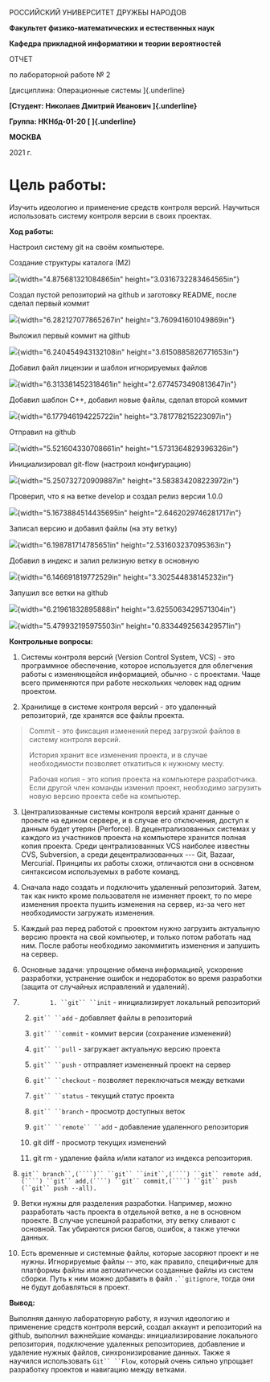 РОССИЙСКИЙ УНИВЕРСИТЕТ ДРУЖБЫ НАРОДОВ

**Факультет физико-математических и естественных наук**

**Кафедра прикладной информатики и теории вероятностей**

ОТЧЕТ

по лабораторной работе № 2

[дисциплина: Операционные системы ]{.underline}

**[Студент: Николаев Дмитрий Иванович ]{.underline}**

**Группа: НКНбд-01-20 [ ]{.underline}**

**МОСКВА**

2021 г.

Цель работы:
============

Изучить идеологию и применение средств контроля версий. Научиться
использовать систему контроля версии в своих проектах.

**Ход работы:**

Настроил систему git на своём компьютере.

Создание структуры каталога (М2)

![](media/image1.png){width="4.875681321084865in"
height="3.0316732283464565in"}

Создал пустой репозиторий на github и заготовку README, после сделал
первый коммит

![](media/image2.png){width="6.282127077865267in"
height="3.760941601049869in"}

Выложил первый коммит на github

![](media/image3.png){width="6.240454943132108in"
height="3.6150885826771653in"}

Добавил файл лицензии и шаблон игнорируемых файлов

![](media/image4.png){width="6.313381452318461in"
height="2.6774573490813647in"}

Добавил шаблон C++, добавил новые файлы, сделал второй коммит

![](media/image5.png){width="6.177946194225722in"
height="3.781778215223097in"}

Отправил на github

![](media/image6.png){width="5.521604330708661in"
height="1.5731364829396326in"}

Инициализировал git-flow (настроил конфигурацию)

![](media/image7.png){width="5.250732720909887in"
height="3.583834208223972in"}

Проверил, что я на ветке develop и создал релиз версии 1.0.0

![](media/image8.png){width="5.1673884514435695in"
height="2.6462029746281717in"}

Записал версию и добавил файлы (на эту ветку)

![](media/image9.png){width="6.198781714785651in"
height="2.531603237095363in"}

Добавил в индекс и залил релизную ветку в основную

![](media/image10.png){width="6.146691819772529in"
height="3.302544838145232in"}

Запушил все ветки на github

![](media/image11.png){width="6.21961832895888in"
height="3.6255063429571304in"}

![](media/image12.png){width="5.479932195975503in"
height="0.8334492563429571in"}

**Контрольные вопросы:**

1.  Системы контроля версий (Version Control System, VCS) - это
    программное обеспечение, которое используется для облегчения работы
    с изменяющейся информацией, обычно - с проектами. Чаще всего
    применяются при работе нескольких человек над одним проектом.

2.  Хранилище в системе контроля версий - это удаленный репозиторий, где
    хранятся все файлы проекта.

> Commit - это фиксация изменений перед загрузкой файлов в систему
> контроля версий.
>
> История хранит все изменения проекта, и в случае необходимости
> позволяет откатиться к нужному месту.
>
> Рабочая копия - это копия проекта на компьютере разработчика. Если
> другой член команды изменил проект, необходимо загрузить новую версию
> проекта себе на компьютер.

3.  Централизованные системы контроля версий хранят данные о проекте на
    едином сервере, и в случае его отключения, доступ к данным будет
    утерян (Perforce). В децентрализованных системах у каждого из
    участников проекта на компьютере хранится полная копия проекта.
    Среди централизованных VCS наиболее известны CVS, Subversion, а
    среди децентрализованных --- Git, Bazaar, Mercurial. Принципы их
    работы схожи, отличаются они в основном синтаксисом используемых в
    работе команд.

4.  Сначала надо создать и подключить удаленный репозиторий. Затем, так
    как никто кроме пользователя не изменяет проект, то по мере
    изменения проекта пушить изменения на сервер, из-за чего нет
    необходимости загружать изменения.

5.  Каждый раз перед работой с проектом нужно загрузить актуальную
    версию проекта на свой компьютер, и только потом работать над ним.
    После работы необходимо закоммитить изменения и запушить на сервер.

6.  Основные задачи: упрощение обмена информацией, ускорение разработки,
    устранение ошибок и недоработок во время разработки (защита от
    случайных исправлений и удалений).

7.  `        1. ``git`` ``init` - инициализирует локальный репозиторий

    2.  `git`` ``add` - добавляет файлы в репозиторий

    3.  `git`` ``commit` - коммит версии (сохранение изменений)

    4.  `git`` ``pull` - загружает актуальную версию проекта

    5.  `git`` ``push` - отправляет измененный проект на сервер

    6.  `git`` ``checkout` - позволяет переключаться между ветками

    7.  `git`` ``status` - текущий статус проекта

    8.  `git`` ``branch` - просмотр доступных веток

    9.  `git`` ``remote`` ``add` - добавление удаленного репозитория

    10. git diff - просмотр текущих изменений

    11. git rm - удаление файла и/или каталог из индекса репозитория.

8.  `git`` branch``,(````)`` ``git`` ``init``,(````) ``git`` remote add,(````) ``git`` add,(````) ``git`` commit,(````) ``git`` push (``git`` push --all).`

9.  Ветки нужны для разделения разработки. Например, можно разработать
    часть проекта в отдельной ветке, а не в основном проекте. В случае
    успешной разработки, эту ветку сливают с основной. Так убираются
    риски багов, ошибок, а также утечки данных.

10. Есть временные и системные файлы, которые засоряют проект и не
    нужны. Игнорируемые файлы -- это, как правило, специфичные для
    платформы файлы или автоматически созданные файлы из систем сборки.
    Путь к ним можно добавить в файл `.``gitignore`, тогда они не будут
    добавляться в проект.

**Вывод:**

Выполняя данную лабораторную работу, я изучил идеологию и применение
средств контроля версий, создал аккаунт и репозиторий на github,
выполнил важнейшие команды: инициализирование локального репозитория,
подключение удаленных репозиториев, добавление и удаление нужных файлов,
синхронизирование данных. Также я научился использовать `Git`` ``Flow`,
который очень сильно упрощает разработку проектов и навигацию между
ветками.
